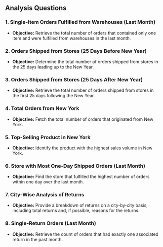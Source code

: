 ## Analysis Questions

### 1. Single-Item Orders Fulfilled from Warehouses (Last Month)

- **Objective:** Retrieve the total number of orders that contained only one item and were fulfilled from warehouses in the last month.

### 2. Orders Shipped from Stores (25 Days Before New Year)

- **Objective:** Determine the total number of orders shipped from stores in the 25 days leading up to the New Year.

### 3. Orders Shipped from Stores (25 Days After New Year)

- **Objective:** Retrieve the total number of orders shipped from stores in the first 25 days following the New Year.

### 4. Total Orders from New York

- **Objective:** Fetch the total number of orders that originated from New York.

### 5. Top-Selling Product in New York

- **Objective:** Identify the product with the highest sales volume in New York.

### 6. Store with Most One-Day Shipped Orders (Last Month)

- **Objective:** Find the store that fulfilled the highest number of orders within one day over the last month.

### 7. City-Wise Analysis of Returns

- **Objective:** Provide a breakdown of returns on a city-by-city basis, including total returns and, if possible, reasons for the returns.

### 8. Single-Return Orders (Last Month)

- **Objective:** Retrieve the count of orders that had exactly one associated return in the past month.